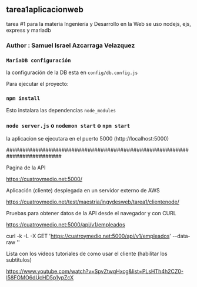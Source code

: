 ## tarea1aplicacionweb
tarea #1 para la materia Ingeniería y Desarrollo en la Web se uso nodejs, ejs, express y mariadb

### Author : Samuel Israel Azcarraga Velazquez

### `MariaDB configuración`
la configuración de la DB esta en  `config/db.config.js`

Para ejecutar el proyecto:

### `npm install`

Esto instalara las dependencias `node_modules`

### `node server.js` o `nodemon start` o `npm start`

la aplicacion se ejecutara en el puerto 5000 (http://localhost:5000)

#########################################################################

Pagina de la API

  https://cuatroymedio.net:5000/

Aplicación (cliente) desplegada en un servidor externo de AWS 

  https://cuatroymedio.net/test/maestria/ingydesweb/tarea1/clientenode/

Pruebas para obtener datos de la API desde el navegador y con CURL

  https://cuatroymedio.net:5000/api/v1/empleados

  curl -k -L -X GET 'https://cuatroymedio.net:5000/api/v1/empleados' --data-raw ''

Lista con los vídeos tutoriales de como usar el cliente (habilitar los subtítulos)

  https://www.youtube.com/watch?v=SpvZtwqHxcg&list=PLsHTh4h2CZ0-l58FOMO6dUcHD5p1ypZcX


